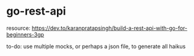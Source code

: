 # go-rest-api

resource: https://dev.to/karanpratapsingh/build-a-rest-api-with-go-for-beginners-3gp

to-do: use multiple mocks, or perhaps a json file, to generate all haikus 
